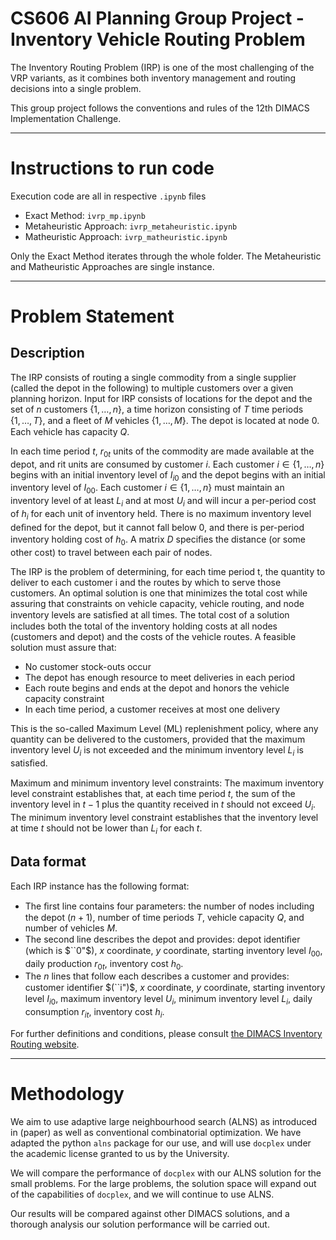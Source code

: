 # CS606 AI Planning Group Project - Inventory Vehicle Routing Problem

The Inventory Routing Problem (IRP) is one of the most challenging of the VRP variants, as it combines both inventory management and routing decisions into a single problem.

This group project follows the conventions and rules of the 12th DIMACS Implementation Challenge.

----

# Instructions to run code

Execution code are all in respective `.ipynb` files

- Exact Method: `ivrp_mp.ipynb`
- Metaheuristic Approach: `ivrp_metaheuristic.ipynb`
- Matheuristic Approach: `ivrp_matheuristic.ipynb`

Only the Exact Method iterates through the whole folder. The Metaheuristic and Matheuristic Approaches are single instance.

----

# Problem Statement

## Description

The IRP consists of routing a single commodity from a single supplier (called the depot in the following) to multiple customers over a given planning horizon. Input for IRP consists of locations for the depot and the set of $n$ customers $\{1,\dots,n\}$, a time horizon consisting of $T$ time periods $\{1,\dots ,T\}$, and a ﬂeet of $M$ vehicles $\{1,\dots ,M\}$. The depot is located at node 0. Each vehicle has capacity $Q$.

In each time period $t$, $r_{0t}$ units of the commodity are made available at the depot, and rit units are  consumed by customer $i$. Each customer $i\in \{1,\dots ,n\}$ begins with an initial inventory level of $I_{i0}$ and the depot begins with an initial inventory level of $I_{00}$. Each customer $i \in \{1,\dots , n\}$ must maintain an inventory level of at least $L_i$ and at most $U_i$ and will incur a per-period cost of $h_i$ for each unit of inventory held. There is no maximum inventory level deﬁned for the depot, but it cannot fall below 0, and there is per-period inventory holding cost of $h_0$. A matrix $D$ speciﬁes the distance (or some other cost) to travel between each pair of nodes.

The IRP is the problem of determining, for each time period t, the quantity to deliver to each customer i and the routes by which to serve those customers. An optimal solution is one that minimizes the total cost while assuring that constraints on vehicle capacity, vehicle routing, and node inventory levels are satisﬁed at all times. The total cost of a solution includes both the total of the inventory holding costs at all nodes (customers and depot) and the costs of the vehicle routes. A feasible solution must assure that:

- No customer stock-outs occur
- The depot has enough resource to meet deliveries in each period
- Each route begins and ends at the depot and honors the vehicle capacity constraint
- In each time period, a customer receives at most one delivery

This is the so-called Maximum Level (ML) replenishment policy, where any quantity can be delivered to the customers, provided that the maximum inventory level $U_i$ is not exceeded and the minimum inventory level $L_i$ is satisﬁed.

Maximum and minimum inventory level constraints: The maximum inventory level constraint establishes that, at each time period $t$, the sum of the inventory level in $t−1$ plus the quantity received in $t$ should not exceed $U_i$. The minimum inventory level constraint establishes that the inventory level at time $t$ should not be lower than $L_i$ for each $t$.

## Data format

Each IRP instance has the following format:

- The ﬁrst line contains four parameters: the number of nodes including the depot $(n+1)$, number of time periods $T$, vehicle capacity $Q$, and number of vehicles $M$.
- The second line describes the depot and provides: depot identiﬁer (which is $``0"$), $x$ coordinate, $y$ coordinate, starting inventory level $I_{00}$, daily production $r_{0t}$, inventory cost $h_0$.
- The $n$ lines that follow each describes a customer and provides: customer identiﬁer $(``i")$, $x$ coordinate, $y$ coordinate, starting inventory level $I_{i0}$, maximum inventory level $U_i$, minimum inventory level $L_i$, daily consumption $r_{it}$, inventory cost $h_i$.

For further definitions and conditions, please consult [the DIMACS Inventory Routing website](http://dimacs.rutgers.edu/programs/challenge/vrp/irp/).

----

# Methodology

We aim to use adaptive large neighbourhood search (ALNS) as introduced in (paper) as well as conventional combinatorial optimization. We have adapted the python `alns` package for our use, and will use `docplex` under the academic license granted to us by the University.

We will compare the performance of `docplex` with our ALNS solution for the small problems. For the large problems, the solution space will expand out of the capabilities of `docplex`, and we will continue to use ALNS.

Our results will be compared against other DIMACS solutions, and a thorough analysis our solution performance will be carried out.
